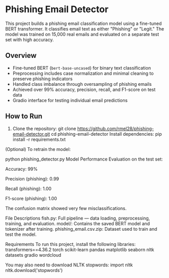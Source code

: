# Phishing Email Detector

This project builds a phishing email classification model using a fine-tuned BERT transformer. It classifies email text as either "Phishing" or "Legit." The model was trained on 15,000 real emails and evaluated on a separate test set with high accuracy.

## Overview

- Fine-tuned BERT (`bert-base-uncased`) for binary text classification
- Preprocessing includes case normalization and minimal cleaning to preserve phishing indicators
- Handled class imbalance through oversampling of phishing emails
- Achieved over 99% accuracy, precision, recall, and F1-score on test data
- Gradio interface for testing individual email predictions

## How to Run

1. Clone the repository:
   git clone https://github.com/rmel28/phishing-email-detector.git
   cd phishing-email-detector
Install dependencies:
pip install -r requirements.txt

(Optional) To retrain the model:

python phishing_detector.py
Model Performance
Evaluation on the test set:

Accuracy: 99%

Precision (phishing): 0.99

Recall (phishing): 1.00

F1-score (phishing): 1.00

The confusion matrix showed very few misclassifications.

File Descriptions
fish.py: Full pipeline — data loading, preprocessing, training, and evaluation.
model/: Contains the saved BERT model and tokenizer after training.
phishing_email.csv.zip: Dataset used to train and test the model.

Requirements
To run this project, install the following libraries:
transformers==4.36.2
torch
scikit-learn
pandas
matplotlib
seaborn
nltk
datasets
gradio
wordcloud

You may also need to download NLTK stopwords:
import nltk
nltk.download('stopwords')
